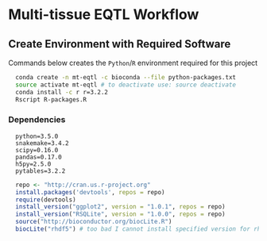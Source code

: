 # Multi-tissue EQTL Workflow
## Create Environment with Required Software
Commands below creates the `Python`/`R` environment required for this project

```bash
  conda create -n mt-eqtl -c bioconda --file python-packages.txt
  source activate mt-eqtl # to deactivate use: source deactivate
  conda install -c r r=3.2.2
  Rscript R-packages.R
```

### Dependencies
```
  python=3.5.0
  snakemake=3.4.2
  scipy=0.16.0
  pandas=0.17.0
  h5py=2.5.0
  pytables=3.2.2
```

```r
  repo <- "http://cran.us.r-project.org"
  install.packages('devtools', repos = repo)
  require(devtools)
  install_version("ggplot2", version = "1.0.1", repos = repo)
  install_version("RSQLite", version = "1.0.0", repos = repo)
  source("http://bioconductor.org/biocLite.R")
  biocLite("rhdf5") # too bad I cannot install specified version for rhdf5
```

